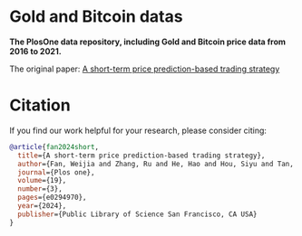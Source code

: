 
# Gold and Bitcoin datas
**The PlosOne data repository, including Gold and Bitcoin price data from 2016 to 2021.** 

The original paper: [A short-term price prediction-based trading strategy](https://journals.plos.org/plosone/article?id=10.1371/journal.pone.0294970)

# Citation
If you find our work helpful for your research, please consider citing:
```bibtex
@article{fan2024short,
  title={A short-term price prediction-based trading strategy},
  author={Fan, Weijia and Zhang, Ru and He, Hao and Hou, Siyu and Tan, Yongbo},
  journal={Plos one},
  volume={19},
  number={3},
  pages={e0294970},
  year={2024},
  publisher={Public Library of Science San Francisco, CA USA}
}
```
